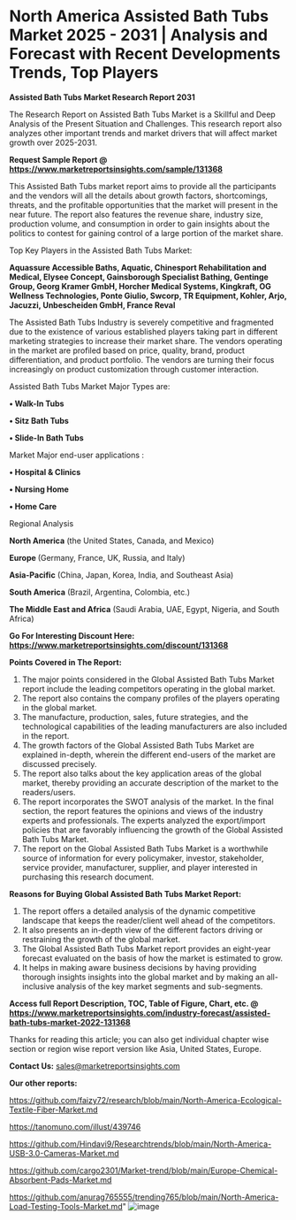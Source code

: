 # North America Assisted Bath Tubs Market 2025 - 2031 | Analysis and Forecast with Recent Developments Trends, Top Players

<strong>Assisted Bath Tubs Market Research Report 2031</strong>

The Research Report on Assisted Bath Tubs Market is a Skillful and Deep Analysis of the Present Situation and Challenges. This research report also analyzes other important trends and market drivers that will affect market growth over 2025-2031.

<strong>Request Sample Report @ <a href=https://www.marketreportsinsights.com/sample/131368>https://www.marketreportsinsights.com/sample/131368</a></strong>

This Assisted Bath Tubs market report aims to provide all the participants and the vendors will all the details about growth factors, shortcomings, threats, and the profitable opportunities that the market will present in the near future. The report also features the revenue share, industry size, production volume, and consumption in order to gain insights about the politics to contest for gaining control of a large portion of the market share.

Top Key Players in the Assisted Bath Tubs Market:

<strong>Aquassure Accessible Baths, Aquatic, Chinesport Rehabilitation and Medical, Elysee Concept, Gainsborough Specialist Bathing, Gentinge Group, Georg Kramer GmbH, Horcher Medical Systems, Kingkraft, OG Wellness Technologies, Ponte Giulio, Swcorp, TR Equipment, Kohler, Arjo, Jacuzzi, Unbescheiden GmbH, France Reval</strong>

The Assisted Bath Tubs Industry is severely competitive and fragmented due to the existence of various established players taking part in different marketing strategies to increase their market share. The vendors operating in the market are profiled based on price, quality, brand, product differentiation, and product portfolio. The vendors are turning their focus increasingly on product customization through customer interaction.

Assisted Bath Tubs Market Major Types are:

<strong>• Walk-In Tubs

• Sitz Bath Tubs

• Slide-In Bath Tubs</strong>

Market Major end-user applications :

<strong>• Hospital & Clinics

• Nursing Home

• Home Care</strong>

Regional Analysis

</u><strong><b>North America</b></strong> (the United States, Canada, and Mexico)

<strong><b>Europe </b></strong>(Germany, France, UK, Russia, and Italy)

<strong><b>Asia-Pacific</b></strong> (China, Japan, Korea, India, and Southeast Asia)

<strong><b>South America</b></strong> (Brazil, Argentina, Colombia, etc.)

<strong><b>The Middle East and Africa</b></strong> (Saudi Arabia, UAE, Egypt, Nigeria, and South Africa)

<strong>Go For Interesting Discount Here: <a href=https://www.marketreportsinsights.com/discount/131368>https://www.marketreportsinsights.com/discount/131368</a></strong>

<strong>Points Covered in The Report:</strong>
<ol>
  <li>The major points considered in the Global Assisted Bath Tubs Market report include the leading competitors operating in the global market.</li>
  <li>The report also contains the company profiles of the players operating in the global market.</li>
  <li>The manufacture, production, sales, future strategies, and the technological capabilities of the leading manufacturers are also included in the report.</li>
  <li>The growth factors of the Global Assisted Bath Tubs Market are explained in-depth, wherein the different end-users of the market are discussed precisely.</li>
  <li>The report also talks about the key application areas of the global market, thereby providing an accurate description of the market to the readers/users.</li>
  <li>The report incorporates the SWOT analysis of the market. In the final section, the report features the opinions and views of the industry experts and professionals. The experts analyzed the export/import policies that are favorably influencing the growth of the Global Assisted Bath Tubs Market.</li>
  <li>The report on the Global Assisted Bath Tubs Market is a worthwhile source of information for every policymaker, investor, stakeholder, service provider, manufacturer, supplier, and player interested in purchasing this research document.</li>
</ol>
<strong>Reasons for Buying Global Assisted Bath Tubs Market Report:</strong>

<ol>
  <li>The report offers a detailed analysis of the dynamic competitive landscape that keeps the reader/client well ahead of the competitors.</li>
  <li>It also presents an in-depth view of the different factors driving or restraining the growth of the global market.</li>
  <li>The Global Assisted Bath Tubs Market report provides an eight-year forecast evaluated on the basis of how the market is estimated to grow.</li>
  <li>It helps in making aware business decisions by having providing thorough insights insights into the global market and by making an all-inclusive analysis of the key market segments and sub-segments.</li>
</ol>
<strong>Access full Report Description, TOC, Table of Figure, Chart, etc. @ <a href=https://www.marketreportsinsights.com/industry-forecast/assisted-bath-tubs-market-2022-131368>https://www.marketreportsinsights.com/industry-forecast/assisted-bath-tubs-market-2022-131368</a></strong>


Thanks for reading this article; you can also get individual chapter wise section or region wise report version like Asia, United States, Europe.

<strong>Contact Us:</strong>
sales@marketreportsinsights.com

<strong>Our other reports:</strong>

<a href=https://github.com/faizy72/research/blob/main/North-America-Ecological-Textile-Fiber-Market.md>https://github.com/faizy72/research/blob/main/North-America-Ecological-Textile-Fiber-Market.md</a>

<a href=https://tanomuno.com/illust/439746>https://tanomuno.com/illust/439746</a>

<a href=https://github.com/Hindavi9/Researchtrends/blob/main/North-America-USB-3.0-Cameras-Market.md>https://github.com/Hindavi9/Researchtrends/blob/main/North-America-USB-3.0-Cameras-Market.md</a>

<a href=https://github.com/cargo2301/Market-trend/blob/main/Europe-Chemical-Absorbent-Pads-Market.md>https://github.com/cargo2301/Market-trend/blob/main/Europe-Chemical-Absorbent-Pads-Market.md</a>

<a href=https://github.com/anurag765555/trending765/blob/main/North-America-Load-Testing-Tools-Market.md>https://github.com/anurag765555/trending765/blob/main/North-America-Load-Testing-Tools-Market.md</a>"
![image](https://github.com/user-attachments/assets/260e6b56-f5ce-4e15-bc7b-8a48fb0d74d1)
